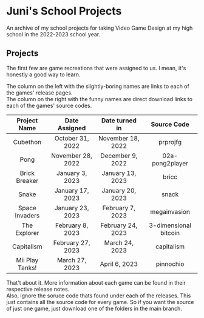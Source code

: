 # Juni's School Projects

An archive of my school projects for taking Video Game Design at my high school in the 2022-2023 school year.

## Projects
The first few are game recreations that were assigned to us. I mean, it's honestly a good way to learn.

The column on the left with the slightly-boring names are links to each of the games' release pages.\
The column on the right with the funny names are direct download links to each of the games' source codes.

| Project Name | Date Assigned | Date turned in | Source Code |
|:-:|:-:|:-:|:-:|
|Cubethon|October 31, 2022|November 18, 2022|prprojfg|
|Pong|November 28, 2022|December 9, 2022|02a-pong2player|
|Brick Breaker|January 3, 2023|January 13, 2023|bricc|
|Snake|January 17, 2023|January 20, 2023|snack|
|Space Invaders|January 23, 2023|February 7, 2023|megainvasion|
|The Explorer|February 8, 2023| February 24, 2023|3-dimensional bitcoin|
|Capitalism|February 27, 2023| March 24, 2023|capitalism|
|Mii Play Tanks!|March 27, 2023|April 6, 2023|pinnochio|

That't about it. More information about each game can be found in their respective release notes.\
Also, ignore the soruce code thats found under each of the releases. This just contains all the source code for every game. So if you want the source of just one game, just download one of the folders in the main branch.
